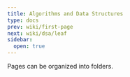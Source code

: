 ```yaml
---
title: Algorithms and Data Structures
type: docs
prev: wiki/first-page
next: wiki/dsa/leaf
sidebar:
  open: true
---
```


Pages can be organized into folders.
